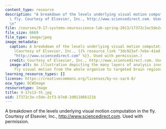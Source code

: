 ```yaml
---
content_type: resource
description: "A breakdown of the levels underlying visual motion computation in the\
  \ fly. Courtesy of Elsevier, Inc., http://www.sciencedirect.com. Used with permission.\r\
  \n"
file: /courses/9-17-systems-neuroscience-lab-spring-2013/17372c3ac5de2cf3b7e82d01186b121b_9-17s13-th.jpg
file_size: 6669
file_type: image/jpeg
image_metadata:
  caption: A breakdown of the levels underlying visual motion computation in the fly.
    (Courtesy of Elsevier, Inc., {{% resource_link "3dc923af-7ebe-41ad-9e16-81c9a5cf28d7"
    "http://www.sciencedirect.com" %}}. Used with permission.)
  credit: Courtesy of Elsevier, Inc., http://www.sciencedirect.com. Used with permission.
  image-alt: An illustration depicting the many layers of analysis involved in computing
    fly visual motion from the whole organism to targeted brain regions.
learning_resource_types: []
license: https://creativecommons.org/licenses/by-nc-sa/4.0/
ocw_type: OCWImage
resourcetype: Image
title: 9-17s13-th.jpg
uid: 17372c3a-c5de-2cf3-b7e8-2d01186b121b
---
```

A breakdown of the levels underlying visual motion computation in the fly. Courtesy of Elsevier, Inc., http://www.sciencedirect.com. Used with permission.
